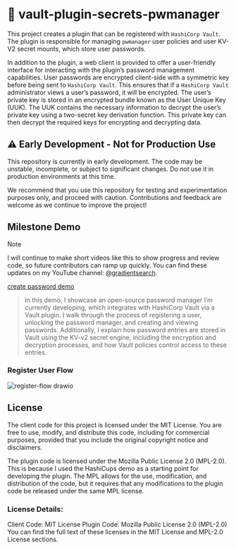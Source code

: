 # 🔐 vault-plugin-secrets-pwmanager

This project creates a plugin that can be registered with `HashiCorp Vault`. The plugin is responsible for managing `pwmanager` user policies and user KV-V2 secret mounts, which store user passwords.

In addition to the plugin, a web client is provided to offer a user-friendly interface for interacting with the plugin’s password management capabilities. User passwords are encrypted client-side with a symmetric key before being sent to `HashiCorp Vault`. This ensures that if a `HashiCorp Vault` administrator views a user’s password, it will be encrypted. The user’s private key is stored in an encrypted bundle known as the User Unique Key (UUK). The UUK contains the necessary information to decrypt the user’s private key using a two-secret key derivation function. This private key can then decrypt the required keys for encrypting and decrypting data.


## ⚠️ Early Development - Not for Production Use
This repository is currently in early development. The code may be unstable, incomplete, or subject to significant changes. Do not use it in production environments at this time.

We recommend that you use this repository for testing and experimentation purposes only, and proceed with caution. Contributions and feedback are welcome as we continue to improve the project!

## Milestone Demo

> [!NOTE] 
> I will continue to make short videos like this to show progress and review code, so future contributors can ramp up quickly. You can find these updates on my YouTube channel: [@gradientsearch](https://www.youtube.com/@gradientsearch).


[create password demo](https://github.com/user-attachments/assets/5176f4a6-4bfd-4d4e-9862-b7f8e61d97fa)

> In this demo, I showcase an open-source password manager I’m currently developing, which integrates with HashiCorp Vault via a Vault plugin. I walk through the process of registering a user, unlocking the password manager, and creating and viewing passwords. Additionally, I explain how password entries are stored in Vault using the KV-v2 secret engine, including the encryption and decryption processes, and how Vault policies control access to these entries.


### Register User Flow

![register-flow drawio](https://github.com/user-attachments/assets/f590c38c-683e-483c-a813-fca52cce3b37)





## License

The client code for this project is licensed under the MIT License. You are free to use, modify, and distribute this code, including for commercial purposes, provided that you include the original copyright notice and disclaimers.

The plugin code is licensed under the Mozilla Public License 2.0 (MPL-2.0). This is because I used the HashiCups demo as a starting point for developing the plugin. The MPL allows for the use, modification, and distribution of the code, but it requires that any modifications to the plugin code be released under the same MPL license.

### License Details:

Client Code: MIT License
Plugin Code: Mozilla Public License 2.0 (MPL-2.0)
You can find the full text of these licenses in the MIT License and MPL-2.0 License sections.